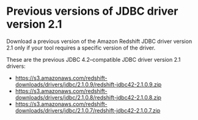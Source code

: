 # Previous versions of JDBC driver version 2\.1<a name="jdbc20-previous-driver-version-20"></a>

Download a previous version of the Amazon Redshift JDBC driver version 2\.1 only if your tool requires a specific version of the driver\. 

These are the previous JDBC 4\.2–compatible JDBC driver version 2\.1 drivers:
+ [https://s3\.amazonaws\.com/redshift\-downloads/drivers/jdbc/2\.1\.0\.9/redshift\-jdbc42\-2\.1\.0\.9\.zip](https://s3.amazonaws.com/redshift-downloads/drivers/jdbc/2.1.0.9/redshift-jdbc42-2.1.0.9.zip) 
+ [https://s3\.amazonaws\.com/redshift\-downloads/drivers/jdbc/2\.1\.0\.8/redshift\-jdbc42\-2\.1\.0\.8\.zip](https://s3.amazonaws.com/redshift-downloads/drivers/jdbc/2.1.0.8/redshift-jdbc42-2.1.0.8.zip) 
+ [https://s3\.amazonaws\.com/redshift\-downloads/drivers/jdbc/2\.1\.0\.7/redshift\-jdbc42\-2\.1\.0\.7\.zip](https://s3.amazonaws.com/redshift-downloads/drivers/jdbc/2.1.0.7/redshift-jdbc42-2.1.0.7.zip) 